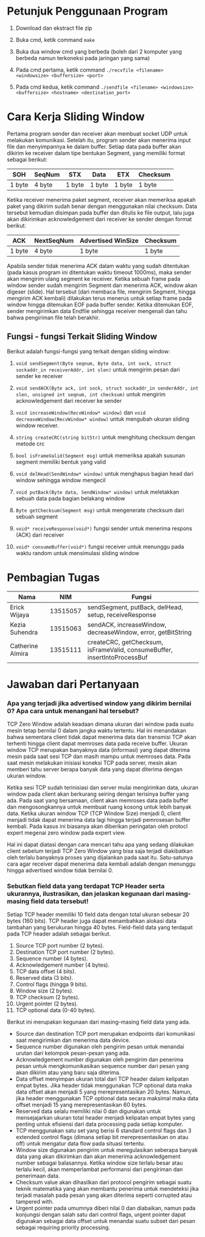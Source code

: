 # Petunjuk Penggunaan Program

1. Download dan ekstract file zip

2. Buka cmd, ketik command ```make```

3. Buka dua window cmd yang berbeda (boleh dari 2 komputer yang berbeda namun terkoneksi pada jaringan yang sama)

4. Pada cmd pertama, ketik command ```./recvfile <filename> <windowsize> <buffersize> <port>```

5. Pada cmd kedua, ketik command ```./sendfile <filename> <windowsize> <buffersize> <hostname> <destination_port>```


# Cara Kerja Sliding Window

Pertama program sender dan receiver akan membuat socket UDP untuk melakukan komunikasi. Setelah itu, program sender akan menerima input file dan menyimpannya ke dalam buffer. Setiap data pada buffer akan dikirim ke receiver dalam tipe bentukan Segment, yang memiliki format sebagai berikut:

| SOH    | SeqNum | STX    | Data   | ETX    | Checksum |
| ------ | ------ | ------ | ------ | ------ | ---------|
| 1 byte | 4 byte | 1 byte | 1 byte | 1 byte | 1 byte   |

Ketika receiver menerima paket segment, receiver akan memeriksa apakah paket yang dikirim sudah benar dengan menggunakan nilai checksum. Data tersebut kemudian disimpan pada buffer dan ditulis ke file output, lalu juga akan dikirimkan acknowledgement dari receiver ke sender dengan format berikut: 

| ACK    | NextSeqNum | Advertised WinSize | Checksum |
| ------ | ---------- | ------------------ | -------- |
| 1 byte | 4 byte     | 1 byte             | 1 byte   |

Apabila sender tidak menerima ACK dalam waktu yang sudah ditentukan (pada kasus program ini ditentukan waktu timeout 1000ms), maka sender akan mengirim ulang segment ke receiver. Ketika sebuah frame pada window sender sudah mengirim Segment dan menerima ACK, window akan digeser (slide). Hal tersebut (dari membaca file, mengirim Segment, hingga mengirim ACK kembali) dilakukan terus menerus untuk setiap frame pada window hingga ditemukan EOF pada buffer sender. Ketika ditemukan EOF, sender mengirimkan data Endfile sehingga receiver mengenali dan tahu bahwa pengiriman file telah berakhir. 


## Fungsi - fungsi Terkait Sliding Window

Berikut adalah fungsi-fungsi yang terkait dengan sliding window:

1.  ```void sendSegment(Byte seqnum, Byte data, int sock, struct sockaddr_in receiverAddr, int slen)``` untuk mengirim pesan dari sender ke receiver

2.  ```void sendACK(Byte ack, int sock, struct sockaddr_in senderAddr, int slen, unsigned int seqnum, int checksum)``` untuk mengirim acknowledgement dari receiver ke sender

3.  ```void increaseWindow(RecvWindow* window)``` dan ```void decreaseWindow(RecvWindow* window)``` untuk mengubah ukuran sliding window receiver.

4.  ```string createCRC(string bitStr)``` untuk menghitung checksum dengan metode crc

5.  ```bool isFrameValid(Segment msg)``` untuk memeriksa apakah susunan segment memiliki bentuk yang valid

6.  ```void delHead(SendWindow* window)``` untuk menghapus bagian head dari window sehingga window mengecil

7.  ```void putBack(Byte data, SendWindow* window)``` untuk meletakkan sebuah data pada bagian belakang window

8.  ```Byte getChecksum(Segment msg)``` untuk mengenerate checksum dari sebuah segment

9.  ```void* receiveResponse(void*)``` fungsi sender untuk menerima respons (ACK) dari receiver

10. ```void* consumeBuffer(void*)``` fungsi receiver untuk menunggu pada waktu random untuk mensimulasi sliding window


# Pembagian Tugas

| Nama               | NIM      | Fungsi                                                                   |
| ------------------ | -------- | ------------------------------------------------------------------------ |
| Erick Wijaya       | 13515057 | sendSegment, putBack, delHead, setup, receiveResponse                    |
| Kezia Suhendra     | 13515063 | sendACK, increaseWindow, decreaseWindow, error, getBitString             |
| Catherine Almira   | 13515111 | createCRC, getChecksum, isFrameValid, consumeBuffer, insertIntoProcessBuf|


# Jawaban dari Pertanyaan

### Apa yang terjadi jika advertised window yang dikirim bernilai 0? Apa cara untuk menangani hal tersebut?

TCP Zero Window adalah keadaan dimana ukuran dari window pada suatu mesin tetap bernilai 0 dalam jangka waktu tertentu. Hal ini menandakan bahwa sementara client tidak dapat menerima data dan transmisi TCP akan terhenti hingga client dapat memroses data pada receive buffer. Ukuran window TCP merupakan banyaknya data (informasi) yang dapat diterima mesin pada saat sesi TCP dan masih mampu untuk memroses data. Pada saat mesin melakukan inisiasi koneksi TCP pada server, mesin akan memberi tahu server berapa banyak data yang dapat diterima dengan ukuran window.

Ketika sesi TCP sudah terinisiasi dan server mulai mengirimkan data, ukuran window pada client akan berkurang seiring dengan terisinya buffer yang ada. Pada saat yang bersamaan, client akan memroses data pada buffer dan mengosongkannya untuk membuat ruang kosong untuk lebih banyak data. Ketika ukuran window TCP (TCP Window Size) menjadi 0, client menjadi tidak dapat menerima data lagi hingga terjadi pemrosesan buffer kembali. Pada kasus ini biasanya akan diberikan peringatan oleh protocl expert megenai zero window pada expert view.

Hal ini dapat diatasi dengan cara mencari tahu apa yang sedang dilakukan client sebelum terjadi TCP Zero Window yang bisa saja terjadi diakibatkan oleh terlalu banyaknya proses yang dijalankan pada saat itu. Satu-satunya cara agar receiver dapat menerima data kembali adalah dengan menunggu hingga advertised window tidak bernilai 0.

### Sebutkan field data yang terdapat TCP Header serta ukurannya, ilustrasikan, dan jelaskan kegunaan dari masing-masing field data tersebut!

Setiap TCP header memiliki 10 field data dengan total ukuran sebesar 20 bytes (160 bits). TCP header juga dapat menambahkan alokasi data tambahan yang berukuran hingga 40 bytes. Field-field data yang terdapat pada TCP header adalah sebagai berikut.
  1. Source TCP port number (2 bytes).
  2. Destination TCP port number (2 bytes).
  3. Sequence number (4 bytes).
  4. Acknowledgement number (4 bytes).
  5. TCP data offset (4 bits).
  6. Reserved data (3 bits).
  7. Control flags (hingga 9 bits).
  8. Window size (2 bytes).
  9. TCP checksum (2 bytes).
  10. Urgent pointer (2 bytes).
  11. TCP optional data (0-40 bytes).

Berikut ini merupakan kegunaan dari masing-masing field data yang ada.
  - Source dan destination TCP port merupakan endpoints dari komunikasi saat mengirimkan dan menerima data device.
  - Sequence number digunakan oleh pengirim pesan untuk menandai urutan dari kelompok pesan-pesan yang ada.
  - Acknowledgement number digunakan oleh pengirim dan penerima pesan untuk mengkomunikasikan sequence number dari pesan yang akan dikirim atau yang baru saja diterima.
  - Data offset menyimpan ukuran total dari TCP header dalam kelipatan empat bytes. Jika header tidak menggunakan TCP optional data maka data offset akan menjadi 5 yang merepresentasikan 20 bytes. Namun, jika header menggunakan TCP optional data secara maksimal maka data offset menjadi 15 yang merepresentasikan 60 bytes.
  - Reserved data selalu memiliki nilai 0 dan digunakan untuk mensejajarkan ukuran total header menjadi kelipatan empat bytes yang penting untuk efisiensi dari data processing pada setiap komputer.
  - TCP menggunakan satu set yang berisi 6 standard control flags dan 3 extended control flags (dimana setiap bit merepresentasikan on atau off) untuk mengatur data flow pada situasi tertentu.
  - Window size digunakan pengirim untuk meregulasikan seberapa banyak data yang akan dikirimkan dan akan menerima acknowledgement number sebagai balasannya. Ketika window size terlalu besar atau terlalu kecil, akan memperlambat performansi dari pengiriman dan penerimaan data.
  - Checksum value akan dihasilkan dari protocol pengirim sebagai suatu teknik matematika yang akan membantu penerima untuk mendeteksi jika terjadi masalah pada pesan yang akan diterima seperti corrupted atau tampered with.
  - Urgent pointer pada umumnya diberi nilai 0 dan diabaikan, namun pada konjungsi dengan salah satu dari control flags, urgent pointer dapat digunakan sebagai data offset untuk menandai suatu subset dari pesan sebagai requiring priority processing.
